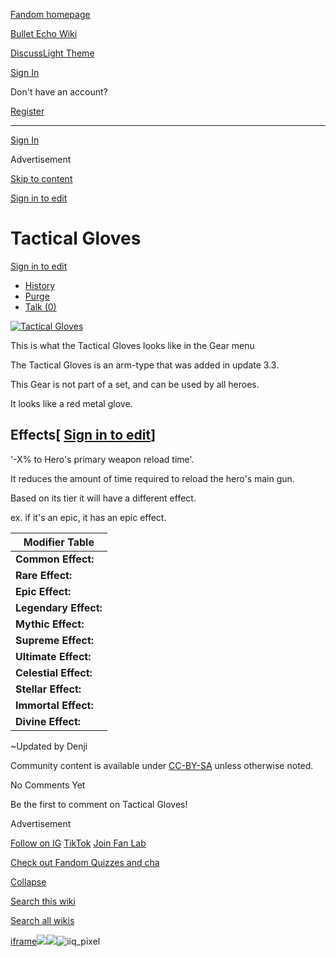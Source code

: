 [Fandom homepage](https://www.fandom.com/)

[Bullet Echo Wiki](https://bullet-echo.fandom.com/)

[Discuss](https://bullet-echo.fandom.com/f "Discuss")[Light Theme](https://bullet-echo.fandom.com/wiki/Tactical_Gloves# "Light Theme")

[Sign In](https://auth.fandom.com/signin?source=mw&redirect=https%3A%2F%2Fbullet-echo.fandom.com%2Fwiki%2FTactical_Gloves)

Don't have an account?

[Register](https://auth.fandom.com/register?source=mw&redirect=https%3A%2F%2Fbullet-echo.fandom.com%2Fwiki%2FTactical_Gloves)

* * *

[Sign In](https://auth.fandom.com/signin?source=mw&redirect=https%3A%2F%2Fbullet-echo.fandom.com%2Fwiki%2FTactical_Gloves)

Advertisement

[Skip to content](https://bullet-echo.fandom.com/wiki/Tactical_Gloves#page-header)

[Sign in to edit](https://auth.fandom.com/signin?redirect=https%3A%2F%2Fbullet-echo.fandom.com%2Fwiki%2FTactical_Gloves%3Fveaction%3Dedit&uselang=en)

# Tactical Gloves

[Sign in to edit](https://auth.fandom.com/signin?redirect=https%3A%2F%2Fbullet-echo.fandom.com%2Fwiki%2FTactical_Gloves%3Fveaction%3Dedit&uselang=en)

- [History](https://bullet-echo.fandom.com/wiki/Tactical_Gloves?action=history)
- [Purge](https://bullet-echo.fandom.com/wiki/Tactical_Gloves?action=purge)
- [Talk (0)](https://bullet-echo.fandom.com/wiki/Talk:Tactical_Gloves?action=edit&redlink=1)

[![Tactical Gloves](https://static.wikia.nocookie.net/bullet-echo/images/8/8b/Tactical_Gloves.png/revision/latest?cb=20201027060359)](https://bullet-echo.fandom.com/wiki/Special:FilePath/Tacticle_Gloves.png "Special:FilePath/Tacticle Gloves.png")

This is what the Tactical Gloves looks like in the Gear menu

The Tactical Gloves is an arm-type that was added in update 3.3.

This Gear is not part of a set, and can be used by all heroes.

It looks like a red metal glove.

## Effects\[ [Sign in to edit](https://auth.fandom.com/signin?redirect=https%3A%2F%2Fbullet-echo.fandom.com%2Fwiki%2FTactical_Gloves%3Fveaction%3Dedit%26section%3D1&uselang=en "Sign in to edit")\]

'-X% to Hero's primary weapon reload time'.

It reduces the amount of time required to reload the hero's main gun.

Based on its tier it will have a different effect.

ex. if it's an epic, it has an epic effect.

| Modifier Table |
| --- |
| **Common Effect:** | -5% to hero's weapon reloading time<br>-5% to hero's primary weapon mode switching time (for lynx) |
| **Rare Effect:** | -10% to hero's weapon reloading time<br>-10% to hero's primary weapon mode switching time (for lynx) |
| **Epic Effect:** | -15% to hero's weapon reloading time<br>-15% to hero's primary weapon mode switching time (for lynx) |
| **Legendary Effect:** | -20% to hero's weapon reloading time<br>-20% to hero's primary weapon mode switching time (for lynx) |
| **Mythic Effect:** | -25% to hero's weapon reloading time<br>-25% to hero's primary weapon mode switching time (for lynx) |
| **Supreme Effect:** | -30% to hero's weapon reloading time<br>-30% to hero's primary weapon mode switching time (for lynx) |
| **Ultimate Effect:** | -35% to hero's weapon reloading time<br>-35% to hero's primary weapon mode switching time (for lynx) |
| **Celestial Effect:** | -36% to hero's weapon reloading time<br>-36% to hero's primary weapon mode switching time (for lynx) |
| **Stellar Effect:** | -37% to hero's weapon reloading time<br>-37% to hero's primary weapon mode switching time (for lynx) |
| **Immortal Effect:** | -38% to hero's weapon reloading time<br>-38% to hero's primary weapon mode switching time (for lynx) |
| **Divine Effect:** | -39% to hero's weapon reloading time<br>-39% to hero's primary weapon mode switching time (for lynx) |

~Updated by Denji

Community content is available under [CC-BY-SA](https://www.fandom.com/licensing) unless otherwise noted.

No Comments Yet

Be the first to comment on Tactical Gloves!

Advertisement

[Follow on IG](https://bit.ly/FandomIG) [TikTok](https://bit.ly/TikTokFandom) [Join Fan Lab](https://bit.ly/FanLabWikiBar)

[Check out Fandom Quizzes and cha](https://bit.ly/WBTrivia2)

[Collapse](https://bullet-echo.fandom.com/wiki/Tactical_Gloves# "Collapse")

[Search this wiki](https://bullet-echo.fandom.com/wiki/Special:Search?scope=internal&query=&h=1&isFromHighlightActions=on)

[Search all wikis](https://bullet-echo.fandom.com/wiki/Special:Search?scope=cross-wiki&query=&h=1&isFromHighlightActions=on)

[iframe](https://www.fandom.com/silver-surfer.html)![](https://idsync.rlcdn.com/712315.gif?partner_uid=84eb7db4-6090-425e-aed2-5ea92499d889)![](https://pixel.tapad.com/idsync/ex/receive?partner_id=3442&partner_device_id=84eb7db4-6090-425e-aed2-5ea92499d889&partner_url=https://services.fandom.com/identity-storage/external/experian/receiveid/f374d1ce-1595-4ec5-a26b-d73916ea1ab8?id=${TA_DEVICE_ID}&partner=TAPAD)![iiq_pixel](https://sync.intentiq.com/profiles_engine/ProfilesEngineServlet?at=20&mi=10&secure=1&dpi=1187275693&iiqidtype=2&iiqpcid=efb6d8c1-3d9a-f9a5-9eff-9a3ae8a72ff8&iiqpciddate=1745205135477&tsrnd=606_1745205135522&vrref=fandom.com&jsver=6.07&dw=1280&dh=1024&dpr=1&lan=en-US&testPercentage=97&testGroup=A&uh=%7B%220%22%3A%22%5C%22Google%20Chrome%5C%22%3Bv%3D%5C%22135%5C%22%2C%20%5C%22Not-A.Brand%5C%22%3Bv%3D%5C%228%5C%22%2C%20%5C%22Chromium%5C%22%3Bv%3D%5C%22135%5C%22%22%2C%221%22%3A%22%3F0%22%2C%222%22%3A%22%5C%22Linux%20x86_64%5C%22%22%2C%223%22%3A%22%5C%22x86%5C%22%22%2C%224%22%3A%22%5C%2264%5C%22%22%2C%226%22%3A%22%5C%226.6.72%5C%22%22%2C%227%22%3A%22%3F0%22%2C%228%22%3A%22%5C%22Google%20Chrome%5C%22%3Bv%3D%5C%22135.0.7049.95%5C%22%2C%20%5C%22Not-A.Brand%5C%22%3Bv%3D%5C%228.0.0.0%5C%22%2C%20%5C%22Chromium%5C%22%3Bv%3D%5C%22135.0.7049.95%5C%22%22%7D&gdpr=0)